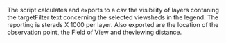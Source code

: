 The script calculates and exports to a csv the visibility of layers contaning the targetFilter text concerning the selected viewsheds in the legend.
The reporting is sterads X 1000 per layer. Also exported are the location of the observation point, the Field of View and theviewing distance.
